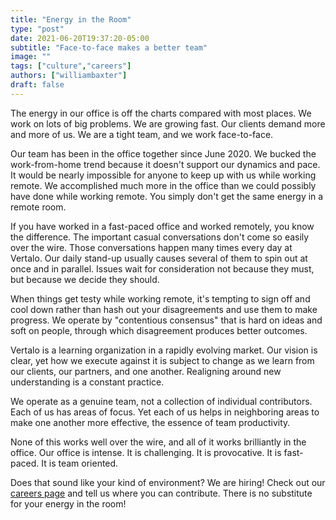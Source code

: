 ```yaml
---
title: "Energy in the Room"
type: "post"
date: 2021-06-20T19:37:20-05:00
subtitle: "Face-to-face makes a better team"
image: ""
tags: ["culture","careers"]
authors: ["williambaxter"]
draft: false
---
```


The energy in our office is off the charts compared with most places. We work
on lots of big problems. We are growing fast. Our clients demand more and more
of us. We are a tight team, and we work face-to-face.

Our team has been in the office together since June 2020. We bucked the
work-from-home trend because it doesn't support our dynamics and pace. It
would be nearly impossible for anyone to keep up with us while working remote.
We accomplished much more in the office than we could possibly have done while
working remote.  You simply don't get the same energy in a remote room.

If you have worked in a fast-paced office and worked remotely, you know the
difference. The important casual conversations don't come so easily over the
wire. Those conversations happen many times every day at Vertalo.  Our daily
stand-up usually causes several of them to spin out at once and in parallel.
Issues wait for consideration not because they must, but because we decide
they should.

When things get testy while working remote, it's tempting to sign off and cool
down rather than hash out your disagreements and use them to make progress.
We operate by "contentious consensus" that is hard on ideas and soft on
people, through which disagreement produces better outcomes.

Vertalo is a learning organization in a rapidly evolving market. Our vision is
clear, yet how we execute against it is subject to change as we learn from our
clients, our partners, and one another. Realigning around new understanding is
a constant practice.

We operate as a genuine team, not a collection of individual contributors.
Each of us has areas of focus. Yet each of us helps in neighboring areas to
make one another more effective, the essence of team productivity.

None of this works well over the wire, and all of it works brilliantly in the
office. Our office is intense. It is challenging. It is provocative. It is
fast-paced. It is team oriented.

Does that sound like your kind of environment? We are hiring! Check out our
[careers page](/careers/) and tell us where you can contribute. There is no
substitute for your energy in the room!

